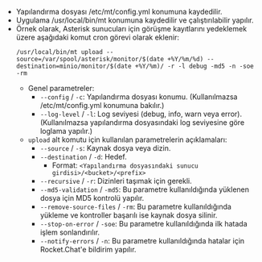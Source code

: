 

* Yapılandırma dosyası /etc/mt/config.yml konumuna kaydedilir.
* Uygulama /usr/local/bin/mt konumuna kaydedilir ve çalıştırılabilir yapılır.
* Örnek olarak, Asterisk sunucuları için görüşme kayıtlarını yedeklemek üzere aşağıdaki komut cron görevi olarak eklenir:
    ```
    /usr/local/bin/mt upload --source=/var/spool/asterisk/monitor/$(date +%Y/%m/%d) --destination=minio/monitor/$(date +%Y/%m)/ -r -l debug -md5 -n -soe -rm
    ```
  * Genel parametreler:
    * `--config` / `-c`: Yapılandırma dosyası konumu. (Kullanılmazsa /etc/mt/config.yml konumuna bakılır.)
    * `--log-level` / `-l`: Log seviyesi (debug, info, warn veya error). (Kullanılmazsa yapılandırma dosyasındaki log seviyesine göre loglama yapılır.)
  * `upload` alt komutu için kullanılan parametrelerin açıklamaları:
    * `--source` / `-s`: Kaynak dosya veya dizin.
    * `--destination` / `-d`: Hedef.
      * Format: `<Yapılandırma dosyasındaki sunucu girdisi>/<bucket>/<prefix>`
    * `--recursive` / `-r`: Dizinleri taşımak için gerekli.
    * `--md5-validation` / `-md5`: Bu parametre kullanıldığında yüklenen dosya için MD5 kontrolü yapılır.
    * `--remove-source-files` / `-rm`: Bu parametre kullanıldığında yükleme ve kontroller başarılı ise kaynak dosya silinir.
    * `--stop-on-error` / `-soe`: Bu parametre kullanıldığında ilk hatada işlem sonlandırılır.
    * `--notify-errors` / `-n`: Bu parametre kullanıldığında hatalar için Rocket.Chat'e bildirim yapılır.
